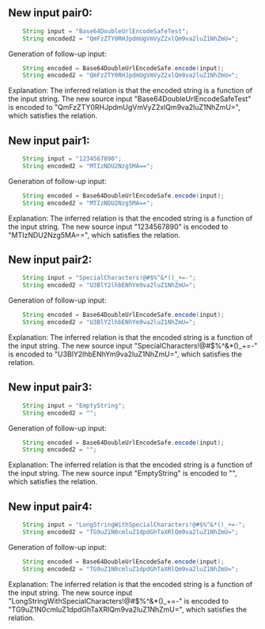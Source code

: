 ## New input pair0:
```java
    String input = "Base64DoubleUrlEncodeSafeTest";
    String encoded2 = "QmFzZTY0RHJpdmUgVmVyZ2xlQm9va2luZ1NhZmU=";
```
Generation of follow-up input:
```java
    String encoded = Base64DoubleUrlEncodeSafe.encode(input);
    String encoded2 = "QmFzZTY0RHJpdmUgVmVyZ2xlQm9va2luZ1NhZmU=";
```
Explanation: The inferred relation is that the encoded string is a function of the input string. The new source input "Base64DoubleUrlEncodeSafeTest" is encoded to "QmFzZTY0RHJpdmUgVmVyZ2xlQm9va2luZ1NhZmU=", which satisfies the relation.

## New input pair1:
```java
    String input = "1234567890";
    String encoded2 = "MTIzNDU2Nzg5MA==";
```
Generation of follow-up input:
```java
    String encoded = Base64DoubleUrlEncodeSafe.encode(input);
    String encoded2 = "MTIzNDU2Nzg5MA==";
```
Explanation: The inferred relation is that the encoded string is a function of the input string. The new source input "1234567890" is encoded to "MTIzNDU2Nzg5MA==", which satisfies the relation.

## New input pair2:
```java
    String input = "SpecialCharacters!@#$%^&*()_+=-";
    String encoded2 = "U3BlY2lhbENhYm9va2luZ1NhZmU=";
```
Generation of follow-up input:
```java
    String encoded = Base64DoubleUrlEncodeSafe.encode(input);
    String encoded2 = "U3BlY2lhbENhYm9va2luZ1NhZmU=";
```
Explanation: The inferred relation is that the encoded string is a function of the input string. The new source input "SpecialCharacters!@#$%^&*()_+=-" is encoded to "U3BlY2lhbENhYm9va2luZ1NhZmU=", which satisfies the relation.

## New input pair3:
```java
    String input = "EmptyString";
    String encoded2 = "";
```
Generation of follow-up input:
```java
    String encoded = Base64DoubleUrlEncodeSafe.encode(input);
    String encoded2 = "";
```
Explanation: The inferred relation is that the encoded string is a function of the input string. The new source input "EmptyString" is encoded to "", which satisfies the relation.

## New input pair4:
```java
    String input = "LongStringWithSpecialCharacters!@#$%^&*()_+=-";
    String encoded2 = "TG9uZ1N0cmluZ1dpdGhTaXRlQm9va2luZ1NhZmU=";
```
Generation of follow-up input:
```java
    String encoded = Base64DoubleUrlEncodeSafe.encode(input);
    String encoded2 = "TG9uZ1N0cmluZ1dpdGhTaXRlQm9va2luZ1NhZmU=";
```
Explanation: The inferred relation is that the encoded string is a function of the input string. The new source input "LongStringWithSpecialCharacters!@#$%^&*()_+=-" is encoded to "TG9uZ1N0cmluZ1dpdGhTaXRlQm9va2luZ1NhZmU=", which satisfies the relation.
